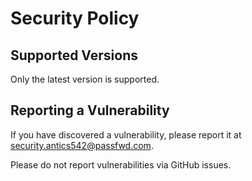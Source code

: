 <!--
SPDX-FileCopyrightText: Copyright © 2025 hashcatHitman

SPDX-License-Identifier: Apache-2.0 OR MIT
-->

# Security Policy

## Supported Versions

Only the latest version is supported.

## Reporting a Vulnerability

If you have discovered a vulnerability, please report it at
<security.antics542@passfwd.com>.

Please do not report vulnerabilities via GitHub issues.
